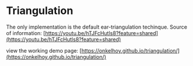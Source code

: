 # Triangulation

The only implementation is the default ear-triangulation techinque. 
Source of information: [https://youtu.be/hTJFcHutls8?feature=shared](https://youtu.be/hTJFcHutls8?feature=shared)

view the working demo page: [https://onkelhoy.github.io/triangulation/](https://onkelhoy.github.io/triangulation/)